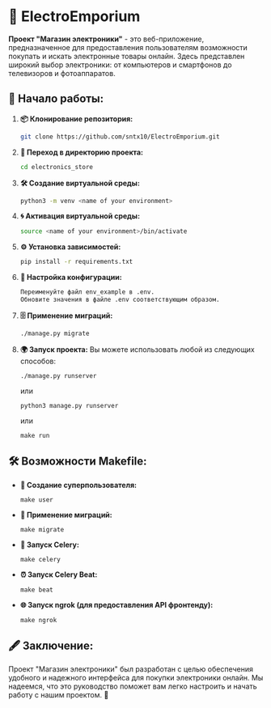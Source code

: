 # 🛒 **ElectroEmporium** 

**Проект "Магазин электроники"** - это веб-приложение, предназначенное для предоставления пользователям возможности покупать и искать электронные товары онлайн. Здесь представлен широкий выбор электроники: от компьютеров и смартфонов до телевизоров и фотоаппаратов.

## 🚀 **Начало работы:**

1. **📦 Клонирование репозитория:**
    ```bash
    git clone https://github.com/sntx10/ElectroEmporium.git
    ```

2. **📂 Переход в директорию проекта:**
    ```bash
    cd electronics_store
    ```

3. **🛠 Создание виртуальной среды:**
    ```bash
    python3 -m venv <name of your environment>
    ```

4. **🌀 Активация виртуальной среды:**
    ```bash
    source <name of your environment>/bin/activate
    ```

5. **⚙ Установка зависимостей:**
    ```bash
    pip install -r requirements.txt
    ```

6. **🔑 Настройка конфигурации:**
    ```bash
    Переименуйте файл env_example в .env.
    Обновите значения в файле .env соответствующим образом.
    ```

7. **🗄 Применение миграций:**
    ```bash
    ./manage.py migrate
    ```

8. **🌍 Запуск проекта:** Вы можете использовать любой из следующих способов:
    ```
    ./manage.py runserver
    ```
    или
    ```
    python3 manage.py runserver
    ```
    или
    ```
    make run
    ```

## 🛠 **Возможности Makefile:**

- **👤 Создание суперпользователя:**
    ```
    make user
    ```

- **🔧 Применение миграций:**
    ```
    make migrate
    ```

- **📡 Запуск Celery:**
    ```
    make celery
    ```

- **⏰ Запуск Celery Beat:**
    ```
    make beat
    ```

- **🌐 Запуск ngrok (для предоставления API фронтенду):**
    ```
    make ngrok
    ```

## 🖋 **Заключение:**

Проект "Магазин электроники" был разработан с целью обеспечения удобного и надежного интерфейса для покупки электроники онлайн. Мы надеемся, что это руководство поможет вам легко настроить и начать работу с нашим проектом. 🤝
